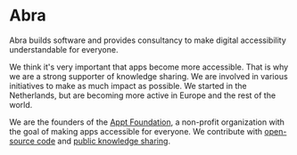 # Abra

Abra builds software and provides consultancy to make digital accessibility understandable for everyone.

We think it's very important that apps become more accessible. That is why we are a strong supporter of knowledge sharing. We are involved in various initiatives to make as much impact as possible. We started in the Netherlands, but are becoming more active in Europe and the rest of the world.

We are the founders of the [Appt Foundation](https://appt.nl), a non-profit organization with the goal of making apps accessible for everyone. We contribute with [open-source code](https://github.com/appt-org) and [public  knowledge sharing](https://appt.nl/kennisbank).
